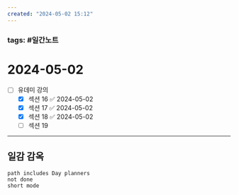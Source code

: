 ```yaml
---
created: "2024-05-02 15:12"
---
```


### tags: #일간노트
  
# 2024-05-02 
- [ ] 유데미 강의
	- [x] 섹션 16 ✅ 2024-05-02
	- [x] 섹션 17 ✅ 2024-05-02
	- [x] 섹션 18 ✅ 2024-05-02
	- [ ] 섹션 19
  
---  
## 일감 감옥  
```tasks  
path includes Day planners
not done  
short mode  
```